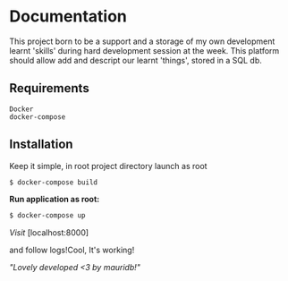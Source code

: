 # Documentation

This project born to be a support and a storage of my own development learnt 'skills' during hard development session at the week. This platform should allow add and descript our learnt 'things', stored in a SQL db.

## Requirements
```
Docker
docker-compose
```

## Installation
Keep it simple, in root project directory launch as root
```bash
$ docker-compose build
```

**Run application as root:**
```bash
$ docker-compose up
```
*Visit* [localhost:8000]

and follow logs!Cool, It's working!

*"Lovely developed <3 by mauridb!"*


